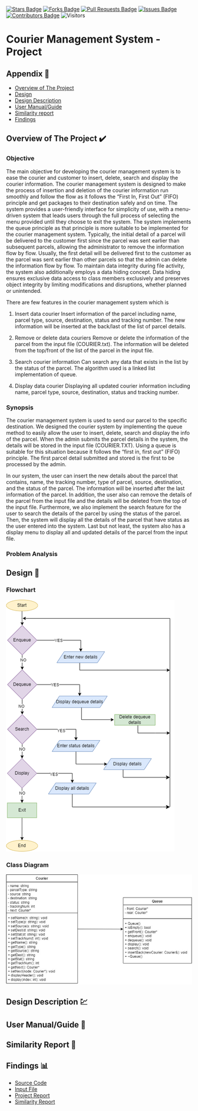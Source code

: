 [![Stars Badge](https://img.shields.io/github/stars/jjn7702/SECJ2013-DSA)](https://github.com/jjn7702/SECJ2013-DSA/Submission/Sample/stargazers)
[![Forks Badge](https://img.shields.io/github/forks/jjn7702/SECJ2013-DSA)](https://github.com/jjn7702/SECJ2013-DSA/Submission/Sample/network/members)
[![Pull Requests Badge](https://img.shields.io/github/issues-pr/jjn7702/SECJ2013-DSA)](https://github.com/jjn7702/SECJ2013-DSA/Submission/Sample/pulls)
[![Issues Badge](https://img.shields.io/github/issues/jjn7702/SECJ2013-DSA)](https://github.com/jjn7702/SECJ2013-DSA/Submission/Sample/issues)
[![Contributors Badge](https://img.shields.io/github/contributors/jjn7702/SECJ2013-DSA?color=2b9348)](https://github.com/jjn7702/SECJ2013-DSA/Submission/Sample/graphs/contributors)
![Visitors](https://api.visitorbadge.io/api/visitors?path=https%3A%2F%2Fgithub.com%2Fjjn7702%2FSECJ2013-DSA%2FSubmission%2FSample&labelColor=%23d9e3f0&countColor=%23697689&style=flat)

# Courier Management System - Project

## Appendix :red_circle:

- [Overview of The Project](#overview)
- [Design](#design)
- [Design Description](#designdescription)
- [User Manual/Guide](#usermanual)
- [Similarity report](#report)
- [Findings](#findings)

## Overview of The Project <a name="overview"></a> :heavy_check_mark:
### Objective
  The main objective for developing the courier management system is to ease the courier and customer to insert, delete, search and display the courier information. The courier management system is designed to make the process of insertion and deletion of the courier information run smoothly and follow the flow as it follows the “First In, First Out” (FIFO) principle and get packages to their destination safely and on time. The system provides a user-friendly interface for simplicity of use, with a menu-driven system that leads users through the full process of selecting the menu provided until they choose to exit the system. The system implements the queue principle as that principle is more suitable to be implemented for the courier management system. Typically, the initial detail of a parcel will be delivered to the customer first since the parcel was sent earlier than subsequent parcels, allowing the administrator to remove the information flow by flow. Usually, the first detail will be delivered first to the customer as the parcel was sent earlier than other parcels so that the admin can delete the information flow by flow. To maintain data integrity during file activity, the system also additionally employs a data hiding concept. Data hiding ensures exclusive data access to class members exclusively and preserves object integrity by limiting modifications and disruptions, whether planned or unintended.

There are few features in the courier management system which is

1. Insert data courier 
Insert information of the parcel including name, parcel type, source, destination, status and tracking number. The new information will be inserted at the back/last of the list of parcel details.

2. Remove or delete data couriers
Remove or delete the information of the parcel from the input file (COURIER.txt). The information will be deleted from the top/front of the list of the parcel in the input file.

3. Search courier information
Can search any data that exists in the list by the status of the parcel. The algorithm used is a linked list implementation of queue.

4. Display data courier
Displaying all updated courier information including name, parcel type, source, destination, status and tracking number.

### Synopsis
  The courier management system is used to send our parcel to the specific destination. We designed the courier system by implementing the queue method to easily allow the user to insert, delete, search and display the info of the parcel. When the admin submits the parcel details in the system, the details will be stored in the input file (COURIER.TXT). Using a queue is suitable for this situation because it follows the “first in, first out” (FIFO) principle. The first parcel detail submitted and stored is the first to be processed by the admin.

  In our system, the user can insert the new details about the parcel that contains, name, the tracking number, type of parcel, source, destination, and the status of the parcel. The information will be inserted after the last information of the parcel. In addition, the user also can remove the details of the parcel from the input file and the details will be deleted from the top of the input file. Furthermore, we also implement the search feature for the user to search the details of the parcel by using the status of the parcel. Then, the system will display all the details of the parcel that have status as the user entered into the system. Last but not least, the system also has a display menu to display all and updated details of the parcel from the input file.


### Problem Analysis

## Design <a name="design"></a> 🎨
### Flowchart
![1](https://github.com/jjn7702/SECJ2013-DSA/blob/main/Submission/sec04/FABS/Project/files/Images/databaseprojek.drawio.png)
### Class Diagram
![2](https://github.com/jjn7702/SECJ2013-DSA/blob/main/Submission/sec04/FABS/Project/files/Images/classdiagram.jpg)

## Design Description <a name="designdescription"></a> 💹

## User Manual/Guide <a name="usermanual"></a> 📝

## Similarity Report <a name="report"></a> 🔔



## Findings <a name="findings"></a>📊

- [Source Code](https://github.com/jjn7702/SECJ2013-DSA/blob/main/Submission/sec04/FABS/Project/files/source-code/project.cpp)
- [Input File](https://github.com/jjn7702/SECJ2013-DSA/blob/main/Submission/sec04/FABS/Project/files/source-code/COURIER.TXT)
- [Project Report]()
- [Similarity Report]()


